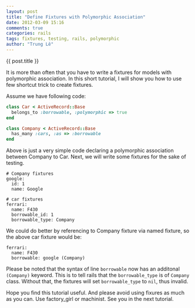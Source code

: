 ```yaml
---
layout: post
title: "Define Fixtures with Polymorphic Association"
date: 2012-03-09 15:16
comments: true
categories: rails
tags: fixtures, testing, rails, polymorphic
author: "Trung Lê"
---
```


{{ post.title }}

It is more than often that you have to write a fixtures for models with polymorphic
association. In this short tutorial, I will show you how to use few shortcut trick
to create fixtures.

Assume we have following code:

```ruby
class Car < ActiveRecord::Base
  belongs_to :borrowable, :polymorphic => true
end

class Company < ActiveRecord::Base
  has_many :cars, :as => :borrowable
end

```

Above is just a very simple code declaring a polymorphic association between
Company to Car. Next, we will write some fixtures for the sake
of testing.

```
# Company fixtures
google:
  id: 1
  name: Google

# car fixtures
ferrari:
  name: F430
  borrowable_id: 1
  borrowable_type: Company
```

We could do better by referencing to Company fixture via named fixture, so
the above car fixture would be:

```
ferrari:
  name: F430
  borrowable: google (Company)
```

Please be noted that the syntax of line `borrowable` now has an additonal `(Company)`
keyword. This is to tell rails that the `borrowable_type` is of `Company` class.
Without that, the fixtures will set `borrowable_type` to `nil`, thus invalid.

Hope you find this tutorial useful. And please avoid using fixures as much as you can. Use factory_girl or machinist. See you in the next tutorial.